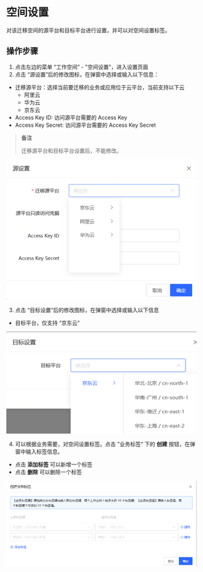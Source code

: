 # 空间设置
对该迁移空间的源平台和目标平台进行设置，并可以对空间设置标签。

## 操作步骤
1. 点击左边的菜单 “工作空间” - "空间设置"，进入设置页面
2. 点击 “源设置”后的修改图标，在弹窗中选择或输入以下信息：
  - 迁移源平台：选择当前要迁移的业务或应用位于云平台，当前支持以下云
    - 阿里云
    - 华为云
    - 京东云
  - Access Key ID: 访问源平台需要的 Access Key
  - Access Key Secret: 访问源平台需要的 Access Key Secret
  
  > **备注**
  >  
  > 迁移源平台和目标平台设置后，不能修改。  
  
  ![](../../../../../image/AMC/space-setting-1.png)

3. 点击 “目标设置”后的修改图标，在弹窗中选择或输入以下信息
  - 目标平台，仅支持 “京东云”
  
  ![](../../../../../image/AMC/space-setting-2.png)

4. 可以根据业务需要，对空间设置标签。点击 ”业务标签“ 下的 **创建** 按钮，在弹窗中输入标签信息。
  - 点击 **添加标签** 可以新增一个标签
  - 点击 **删除** 可以删除一个标签
  
  ![](../../../../../image/AMC/space-setting-3.png)

